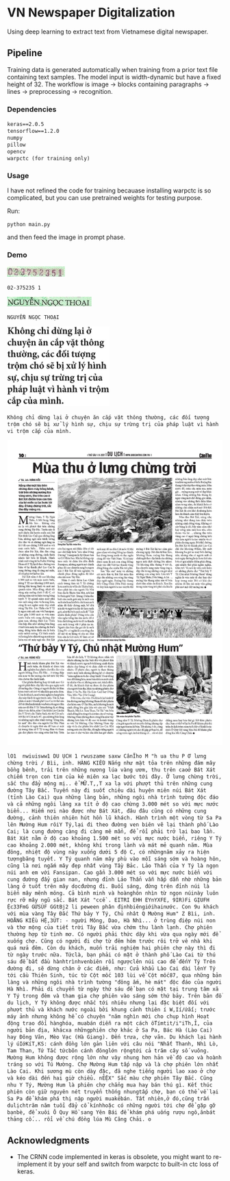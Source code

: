 # VN Newspaper Digitalization


Using deep learning to extract text from Vietnamese digital newspaper.

## Pipeline
Training data is generated automatically when training from a prior text file containing text samples.
The model input is width-dynamic but have a fixed height of 32. The workflow is image -> blocks containing paragraphs -> lines -> preprocessing -> recognition.


### Dependencies


```
keras==2.0.5
tensorflow==1.2.0
numpy
pillow
opencv
warpctc (for training only)
```

### Usage

I have not refined the code for training becauase installing warpctc is so complicated, but you can use pretrained weights for testing purpose.

Run:

```
python main.py
```

and then feed the image in prompt phase.


### Demo
![alt text](./images/0.jpg) 

```
02-375235 1 
```
![alt text](./images/46.jpg) 

```
NGUYỄN NGỌC THOẠI 
```
![alt text](./images/43.png) 

```
Không chỉ dừng lại ở chuyện ăn cắp vặt thông thường, các đối tượng trộm chó sẽ bị xử lý hình sự, chịu sự trừng trị của pháp luật vì hành vi trộm cắp của mình. 
```
![alt text](./images/9.jpg) 

```
lO1  nwiuisww1 DU ỤCH 1 rwuszame saxw CânĨho M "h ua thu P Ơ lưng chừng trời / Bìi, inh. HÀNG KIỀU Nắng như mật tỏa trên những đám mây bồng bênh, trải trên những nương lúa vàng ươm, thu trên caoở Bát Xát chiếm trọn con tim của kẻ miên xa lạc bước tới đây. Ở lưng chừng trời, sắc thu đẩy mộng mị.. ể MỮ.T,,T xa lạ với phượt thủ trên những cung đường Tây Bắc. Tuyến này đi suốt chiêu dài huyện miên núi Bát Xát (tỉnh Lào Cai) qua những làng bản, những ngôi nhà trình tường độc đáo và cả những ngôi làng xa tít ở độ cao chừng 3.000 mét so với mực nước biển... Hiếm nơi nào được như Bát Xát, đâu đâu cũng có những cung đường, cảnh thiên nhiên hút hồn lũ khách. Hành trình một vòng từ Sa Pa lên Mường Hum rôiY Tý,lại đi theo đường ven biên vẽ lại thành phố Lào Cai; là cung đường càng đi càng mê mẩn, để rổi phải trở lại bao lần. Bát Xát nằm ở độ cao khoảng 1.500 mét so với mực nước biển, riêng Y Tý cao khoảng 2.000 mét, không khí trong lành và mát mẻ quanh năm. Mùa đông, nhiệt độ vùng này xuống dưới 5 độ C, có nhữngnăm xảy ra hiện tượngbăng tuyết. Y Tý quanh năm mây phù vào mỗi sáng sớm và hoàng hôn, cũng là nơi ngắm mây đẹp nhất vùng Tầy Bảc. Lảo Thẩn của Y Tý là ngọn núi anh em với Fansipan. Cao gẩn 3.000 mét so với mực nước biển với cung đường đẩy gian nan, nhưng đỉnh Lảo Thẩn vẫn hấp dẫn nhờ những bản làng ở tuốt trên mây dọcđường đi. Buổi sáng, đứng trên đỉnh núi là biển mây mênh mông. Cả bình minh và hoànghôn nhìn từ ngọn núinày luôn rực rỡ mây ngũ sắc. Bát Xát "ccề . EITRI EHH EYnYXFE, 9IR)Fi GỊUFH Ệc33FmG GỨSÚF GGtBj2 li peween phân địnhbiêngiớihainước. Con 9u khách với mùa vàng Tây Đắc Thứ bảy Y Tý, Chủ nhât Q Mường Hum" Z Bìi, inh. HOẰNG KIỀu HỆ,3ÚT: - người Mông, Dao, Hà Nhì... ở trùng điệp núi non và thơ mộng của tiết trời Tây Bắc vừa chớm thu lành lạnh. Chợ phiên thường hợp từ tinh mơ. Có người phải thức dậy khi vừa qua ngày mới để xuống chợ. Cũng có người đi chợ từ đêm hôm trước rôi trở vê nhà khi quá nửa đêm. Còn du khách, muốn trải nghiệm hai phiên chợ này thì đi từ ngày trước nữa. Tứclà, bạn phải có mặt ở thành phố Lào Cai từ thú sáu để bắt đầu hànhtrìnhvenbiên rồi ngượclên núi cao để đếnY Tý Trên đường đi, sẽ dừng chân ở các điểm, như: Cửa khẩu Lào Cai dài lênY Tý tới cầu Thiên Sinh, túc từ Cột mốc 103 lùi về Cột mốc87, qua những bản làng và những ngôi nhà trình tường "đông ấm, hè mát" độc đáo của người Hà Nhì. Phải di chuyển từ ngày thứ sáu để bạn có mặt tại trung tâm xã Y Tý trong đêm và tham gia chợ phiên vào sáng sớm thứ bảy. Trên bản đồ du lịch, Y Tý không được nhắc tới nhiêu nhưng lại đặc biệt đối với phượt thủ và khách nước ngoài bởi khung cảnh thiên í W,Ií/ứắí; trước máy ảnh nhưng không hể có chuyện "năm nghìn mới cho chụp hình Hoạt động trao đổi hànghóa, muabán diễn ra một cách ốTímtit/i"iTh,Ỉ, của người bản địa, khácxa nhữngphiên chợ khác ở Sa Pa, Bác Hà (Lào Cai) hay Đông Văn, Mèo Vạc (Hà Giang). Đến trưa, chợ vãn. Du khách lại hành lý úIớKíT,KS: cánh đồng lớn gản liên với câu nói "Nhất Thanh, Nhì Lò, Tam Than, Tứ Tắc tứcbõn cánh đônglớn rộngtới cả trăm cây số vuông. Mường Hum không được rộng lớn như vậy nhung hơn hản về độ cao và hoành tráng so với Tú Mường. Chợ Mường Hum tấp nập và là chợ phiên lớn nhất Lào Cai. Khi sương mù còn dày đặc, đã nghe tiếng người lao xao ở chợ và kéo dài đến hai giờ chiểu. nẺỆX" Sắc màu chợ phiên Tây Bắc. Cũng nhu Y Tý, Mường Hum là phiên chợ chẳng mua hay bán thú gì. Kết thúc phiên còn giữ nguyên nét truyển thống nhungtấp chợ, bạn có thể về lại Sa Pa để khám phá thị nập người muakẻbán. Tất nhiên,ở đó,cũng trấn dulịchtrăm năm tuổi đẩy cổ kínhhoặc có những người tới chợ để gặp gỡ bạnbè, để xuôi Ô Quy Hồ sang Yên Bái để khám phá uống rượu ngô,ănbát thảng cố... rổi về chú đồng lúa Mù Căng Chải. o 
```

## Acknowledgments

* The CRNN code implemented in keras is obsolete, you might want to re-implement it by your self and switch from warpctc to built-in ctc loss of keras.
